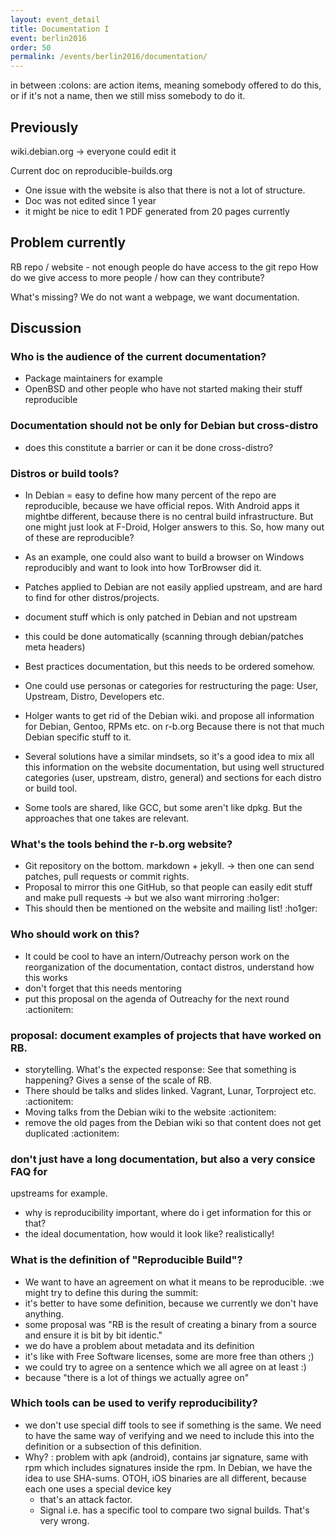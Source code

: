 ```yaml
---
layout: event_detail
title: Documentation I
event: berlin2016
order: 50
permalink: /events/berlin2016/documentation/
---
```



in between :colons: are action items, meaning somebody offered to do
this, or if it's not a name, then we still miss somebody to do it.

Previously
----------

wiki.debian.org -> everyone could edit it

Current doc on reproducible-builds.org

 - One issue with the website is also that there is not a lot of structure.
 - Doc was not edited since 1 year
 - it might be nice to edit 1 PDF generated from 20 pages currently

Problem currently
-----------------
RB repo / website - not enough people do have access to the git repo
How do we give access to more people / how can they contribute?

What's missing? We do not want a webpage, we want documentation.

Discussion
-----------

### Who is the audience of the current documentation?

 - Package maintainers for example
 - OpenBSD and other people who have not started making their stuff reproducible

### Documentation should not be only for Debian but cross-distro

 - does this constitute a barrier or can it be done cross-distro?

### Distros or build tools?

 - In Debian = easy to define how many percent of the repo are
reproducible, because we have official repos. With Android apps it
mightbe different, because there is no central build infrastructure. But
one might just look at F-Droid, Holger answers to this. So, how many out
of these are reproducible?
 - As an example, one could also want to build a browser on Windows
reproducibly and want to look into how TorBrowser did it.
 - Patches applied to Debian are not easily applied upstream, and are
hard to find for other distros/projects.
 - document stuff which is only patched in Debian and not upstream
 - this could be done automatically (scanning through debian/patches
meta headers)

 - Best practices documentation, but this needs to be ordered somehow.
 - One could use personas or categories for restructuring the page:
User, Upstream, Distro, Developers etc.

 - Holger wants to get rid of the Debian wiki. and propose all information
for Debian, Gentoo, RPMs etc. on r-b.org
Because there is not that much Debian specific stuff to it.
 - Several solutions have a similar mindsets, so it's a good idea to mix
all this information on the website documentation, but using well
structured categories (user, upstream, distro, general) and sections for
each distro or build tool.

- Some tools are shared, like GCC,  but some aren't like dpkg. But the
approaches that one takes are relevant.

### What's the tools behind the r-b.org website?

 - Git repository on the bottom. markdown + jekyll. -> then one can send
patches, pull requests or commit rights.
 - Proposal to mirror this one GitHub, so that people can easily edit
stuff and make pull requests -> but we also want mirroring :ho1ger:
 - This should then be mentioned on the website and mailing list! :ho1ger:

### Who should work on this?
 - It could be cool to have an intern/Outreachy person work on the
reorganization of the documentation, contact distros, understand how
this works
 - don't forget that this needs mentoring
 - put this proposal on the agenda of Outreachy for the next round
:actionitem:

### proposal: document examples of projects that have worked on RB.
 - storytelling. What's the expected response: See that something is
happening? Gives a sense of the scale of RB.
 - There should be talks and slides linked. Vagrant, Lunar, Torproject
etc. :actionitem:
 - Moving talks from the Debian wiki to the website :actionitem:
 - remove the old pages from the Debian wiki so that content does not
get duplicated :actionitem:

### don't just have a long documentation, but also a very consice FAQ for
upstreams for example.
 - why is reproducibility important, where do i get information for this
or that?
 - the ideal documentation, how would it look like? realistically!

### What is the definition of "Reproducible Build"?
 - We want to have an agreement on what it means to be reproducible. :we
might try to define this during the summit:
 - it's better to have some definition, because we currently we don't
have anything.
 - some proposal was "RB is the result of creating a binary from a source
and ensure it is bit by bit identic."
 - we do have a problem about metadata and its definition
 - it's like with Free Software licenses, some are more free than others ;)
 - we could try to agree on a sentence which we all agree on at least :)
 - because "there is a lot of things we actually agree on"

### Which tools can be used to verify reproducibility?

* we don't use special diff tools to see if something is the same. We
need to have the same way of verifying and we need to include this into
the definition or a subsection of this definition.
* Why? : problem with apk (android), contains jar signature, same with
rpm which includes signatures inside the rpm. In Debian, we have the
idea to use SHA-sums. OTOH, iOS binaries are all different, because each
one uses a special device key
  - that's an attack factor.
  - Signal i.e. has a specific tool to compare two signal builds. That's very wrong.

